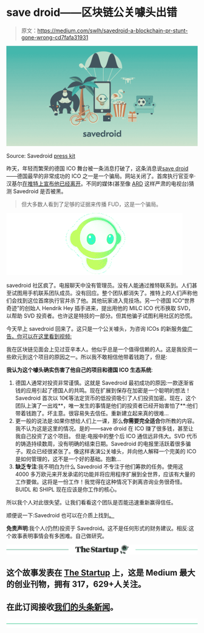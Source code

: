 # save droid——区块链公关噱头出错

> 原文：<https://medium.com/swlh/savedroid-a-blockchain-pr-stunt-gone-wrong-cd7fafa31931>

![](img/1d0768889b24602e0fcc1cf5ce581cd7.png)

Source: Savedroid [press kit](https://ico.savedroid.com/resources/)

昨天，年轻而繁荣的德国 ICO 舞台被一条消息打破了，这条消息说[save droid](https://ico.savedroid.com/)——德国最早的非常成功的 ICO 之一是一个骗局。网站关闭了。首席执行官亚辛·汉基尔[在推特上宣布他已经离开](https://twitter.com/YassinHankir/status/986551967932735488)。不同的媒体(甚至像 [ARD](https://boerse.ard.de/anlageformen/kryptowaehrungen/savedroid-is-gone100.html) 这样严肃的电视台)猜测 Savedroid 是否被黑。

> 但大多数人看到了足够的证据来传播 FUD，这是一个骗局。

![](img/e18bf53853b945d4abb336ca2e65e52d.png)

savedroid 社区疯了。电报聊天中没有管理员。没有人能通过推特联系到。人们甚至试图用手机联系团队成员。没有回应。整个团队都消失了。推特上的人们声称他们会找到这位首席执行官并杀了他。其他玩家进入竞技场。另一个德国 ICO“世界奇迹”的创始人 Hendrik Hey 插手进来，提出用他的 MILC ICO 代币换取 SVD，以帮助 SVD 投资者。也许这是特技的一部分。但其他骗子试图利用社区的恐慌。

今天早上 savedroid 回来了。这只是一个公关噱头，为咨询 ICOs 的新服务[做广告。你可以在这里看到视频:](http://anditsg.one/)

我在区块链见面会上见过亚辛本人。他似乎总是一个值得信赖的人。这是我投资一些欧元到这个项目的原因之一。所以我不敢相信他带着钱跑了，但是:

**我认为这个噱头确实伤害了他自己的项目和德国 ICO 生态系统**:

1.  德国人通常对投资非常谨慎。这就是 Savedroid 最初成功的原因:一款逐渐省钱的应用引起了德国人的共鸣。现在扩展到保存在加密是一个聪明的想法！Savedroid 首次以 10€等法定货币的低投资吸引了人们投资加密。现在，这个团队上演了一出戏**，唯一发生的事情是他们的投资者已经开始害怕了**:他们带着钱跑了。坏主意。很容易失去信任。重新建立起来真的很难…
2.  更一般的说法是:如果你想给人们上一课，那么**你需要完全适合**你所教的内容。我不认为这是这里的情况。是的——save droid 在 ICO 赚了很多钱，甚至让我自己投资了这个项目。
    但是:电报中的整个后 ICO 通信远非伟大。SVD 代币的铸造持续数周，没有明确的结束日期。Savedroid 的电报里活跃着很多骗子。观众已经很紧张了。像这样表演公关噱头，并向他人解释一个完美的 ICO 是如何管理的，这不是一个好的基础。抱歉…
3.  **缺乏专注**:我不明白为什么 Savedroid 不专注于他们筹款的任务。使用这 4000 多万欧元来开发承诺的功能并将应用程序扩展到全世界，应该有大量的工作要做。这将是一份工作！我觉得在这种情况下剥离咨询业务很奇怪。BUIDL 和 SHIPL 现在应该是你工作的核心。

所以我个人对此很失望。让我们看看这个团队是否能迅速重新赢得信任。

顺便说一下:Savedroid 也可以在介质上找到[。](/@ico_8796)

**免责声明**:我个人(仍然)投资于 Savedroid。这不是任何形式的财务建议。相反:这个故事表明事情会有多困难。自己做研究。

[![](img/308a8d84fb9b2fab43d66c117fcc4bb4.png)](https://medium.com/swlh)

## 这个故事发表在 [The Startup](https://medium.com/swlh) 上，这是 Medium 最大的创业刊物，拥有 317，629+人关注。

## 在此订阅接收[我们的头条新闻](http://growthsupply.com/the-startup-newsletter/)。

[![](img/b0164736ea17a63403e660de5dedf91a.png)](https://medium.com/swlh)